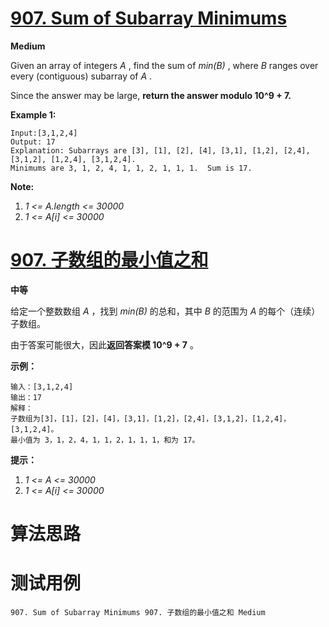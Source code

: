 # [907. Sum of Subarray Minimums][enTitle]

**Medium**

Given an array of integers  *A* , find the sum of  *min(B)* , where  *B*  ranges over every (contiguous) subarray of  *A* .

Since the answer may be large, **return the answer modulo 10^9 + 7.** 



**Example 1:** 

```
Input:[3,1,2,4]
Output: 17
Explanation: Subarrays are [3], [1], [2], [4], [3,1], [1,2], [2,4], [3,1,2], [1,2,4], [3,1,2,4]. 
Minimums are 3, 1, 2, 4, 1, 1, 2, 1, 1, 1.  Sum is 17.
```



**Note:** 

1.  *1 <= A.length <= 30000*  
2.  *1 <= A[i] <= 30000* 







# [907. 子数组的最小值之和][cnTitle]

**中等**

给定一个整数数组  *A* ，找到  *min(B)*  的总和，其中  *B*  的范围为  *A*  的每个（连续）子数组。

由于答案可能很大，因此**返回答案模 10^9 + 7** 。



**示例：** 

```
输入：[3,1,2,4]
输出：17
解释：
子数组为[3]，[1]，[2]，[4]，[3,1]，[1,2]，[2,4]，[3,1,2]，[1,2,4]，[3,1,2,4]。 
最小值为 3，1，2，4，1，1，2，1，1，1，和为 17。
```



**提示：** 

1.  *1 <= A <= 30000*  
2.  *1 <= A[i] <= 30000* 






# 算法思路

# 测试用例
```
907. Sum of Subarray Minimums 907. 子数组的最小值之和 Medium
```

[enTitle]: https://leetcode.com/problems/sum-of-subarray-minimums/
[cnTitle]: https://leetcode-cn.com/problems/sum-of-subarray-minimums/
